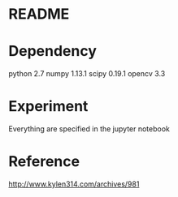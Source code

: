 # README

# Dependency

python 2.7
numpy 1.13.1 
scipy 0.19.1
opencv 3.3

# Experiment 

Everything are specified in the jupyter notebook

# Reference 

http://www.kylen314.com/archives/981
